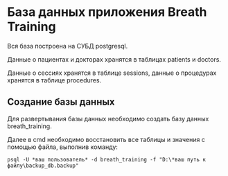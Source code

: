 # База данных приложения Breath Training

Вся база построена на СУБД postgresql. 

Данные о пациентах и докторах хранятся в таблицах patients и doctors.

Данные о сессиях хранятся в таблице sessions, данные о процедурах хранятся в таблице procedures.

## Создание базы данных 

Для развертывания базы данных необходимо создать базу данных breath_training.

Далее в cmd необходимо восстановить все таблицы и значения с помощью файла, выполнив команду:

```psql -U *ваш пользователь* -d breath_training -f "D:\*ваш путь к файлу\backup_db.backup"```

